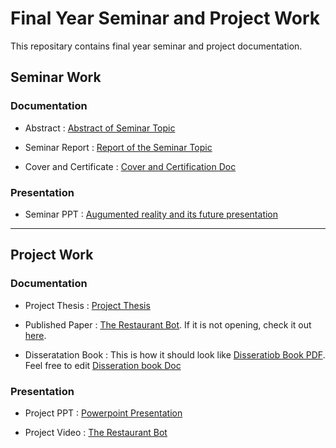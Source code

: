 # Final Year Seminar and Project Work 

This repositary contains final year seminar and project documentation.

## Seminar Work

###  Documentation  

* Abstract  :  [Abstract of Seminar Topic ](https://github.com/Neha16999/Final-Year-Seminar-and-Project-Work/blob/master/Seminar%20abstract.docx)

* Seminar Report : [Report of the Seminar Topic ](https://github.com/Neha16999/Final-Year-Seminar-and-Project-Work/blob/master/Seminar%20report.pdf)

* Cover and Certificate : [ Cover and Certification Doc](https://github.com/Neha16999/Final-Year-Seminar-and-Project-Work/blob/master/Cover%20Page%20and%20Certificate%20for%20Seminar%20report.doc)
 
### Presentation

* Seminar PPT :  [Augumented reality and its future presentation](https://github.com/Neha16999/Final-Year-Seminar-and-Project-Work/blob/master/Final%20Year%20Seminar%20PPT.pptx)
<hr/>

## Project Work

### Documentation 

* Project Thesis : [Project Thesis](https://github.com/Neha16999/Final-Year-Seminar-and-Project-Work/blob/master/Project%20Thesis.pdf)

* Published Paper : [The Restaurant Bot](http://www.ijfeat.org/papers/may20206.pdf). If it is not opening, check it out [here](https://github.com/Neha16999/Final-Year-Seminar-and-Project-Work/blob/master/PublishedIJFEATPaper.pdf).

* Disseratation Book : This is how it should look like [Disseratiob Book PDF](https://github.com/Neha16999/Final-Year-Seminar-and-Project-Work/blob/master/DisserataionBook.pdf). Feel free to edit [Disseration book Doc](https://github.com/Neha16999/Final-Year-Seminar-and-Project-Work/blob/master/DisserataionBook%20of%20Final%20Year%20Project.doc)

### Presentation 

* Project PPT : [Powerpoint Presentation](https://github.com/Neha16999/Final-Year-Seminar-and-Project-Work/blob/master/Final%20Year%20Project%20PPT.pptx)

* Project Video : [The Restaurant Bot](https://www.youtube.com/watch?v=DVcHKSPHCuo&feature=youtu.be)

